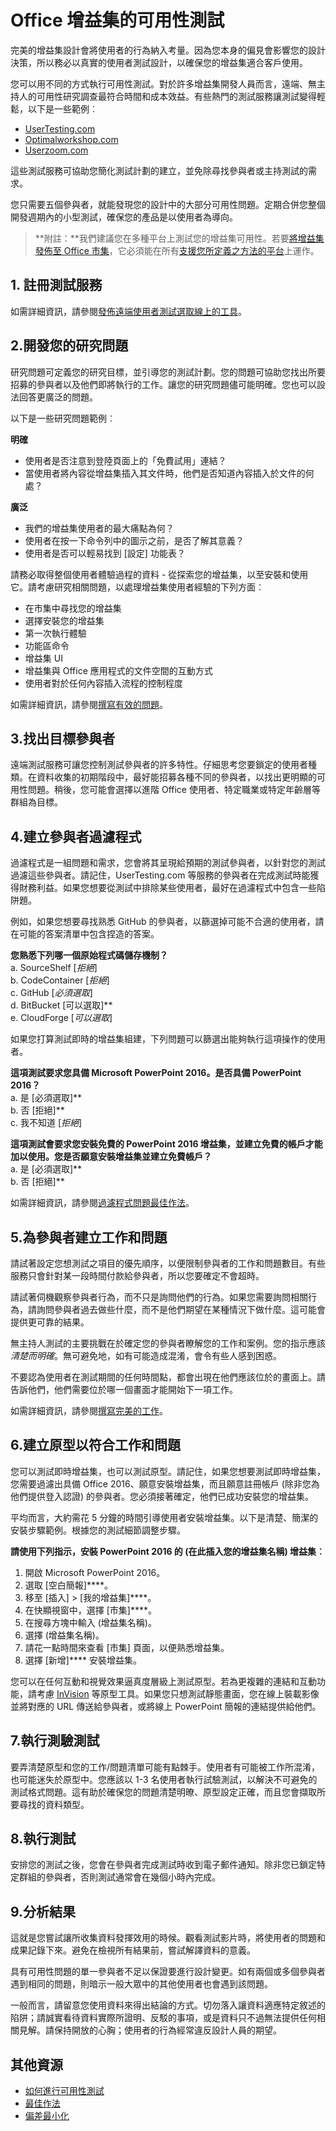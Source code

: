 # <a name="usability-testing-for-office-add-ins"></a>Office 增益集的可用性測試

完美的增益集設計會將使用者的行為納入考量。因為您本身的偏見會影響您的設計決策，所以務必以真實的使用者測試設計，以確保您的增益集適合客戶使用。 

您可以用不同的方式執行可用性測試。對於許多增益集開發人員而言，遠端、無主持人的可用性研究調查最符合時間和成本效益。有些熱門的測試服務讓測試變得輕鬆，以下是一些範例︰ 

 - [UserTesting.com](https://www.UserTesting.com)
 - [Optimalworkshop.com](https://www.Optimalworkshop.com)
 - [Userzoom.com](https://www.Userzoom.com)

這些測試服務可協助您簡化測試計劃的建立，並免除尋找參與者或主持測試的需求。 

您只需要五個參與者，就能發現您的設計中的大部分可用性問題。定期合併您整個開發週期內的小型測試，確保您的產品是以使用者為導向。

> **附註：**我們建議您在多種平台上測試您的增益集可用性。若要[將增益集發佈至 Office 市集](https://msdn.microsoft.com/en-us/library/office/jj220037.aspx)，它必須能在所有[支援您所定義之方法的平台](https://dev.office.com/add-in-availability)上運作。

## <a name="1----sign-up-for-a-testing-service"></a>1.  註冊測試服務

如需詳細資訊，請參閱[發佈遠端使用者測試選取線上的工具](https://www.nngroup.com/articles/unmoderated-user-testing-tools/)。

## <a name="2-develop-your-research-questions"></a>2.開發您的研究問題
 
研究問題可定義您的研究目標，並引導您的測試計劃。您的問題可協助您找出所要招募的參與者以及他們即將執行的工作。讓您的研究問題儘可能明確。您也可以設法回答更廣泛的問題。
 
以下是一些研究問題範例︰
  
 **明確**  

 - 使用者是否注意到登陸頁面上的「免費試用」連結？
 - 當使用者將內容從增益集插入其文件時，他們是否知道內容插入於文件的何處？

**廣泛**  

 - 我們的增益集使用者的最大痛點為何？
 - 使用者在按一下命令列中的圖示之前，是否了解其意義？
 - 使用者是否可以輕易找到 [設定] 功能表？

請務必取得整個使用者體驗過程的資料 - 從探索您的增益集，以至安裝和使用它。請考慮研究相關問題，以處理增益集使用者經驗的下列方面︰
 
 - 在市集中尋找您的增益集
 - 選擇安裝您的增益集
 - 第一次執行體驗
 - 功能區命令
 - 增益集 UI
 - 增益集與 Office 應用程式的文件空間的互動方式
 - 使用者對於任何內容插入流程的控制程度

如需詳細資訊，請參閱[撰寫有效的問題](http://help.usertesting.com/customer/en/portal/articles/2077663-writing-effective-questions)。
 
## <a name="3-identify-participants-to-target"></a>3.找出目標參與者
 
遠端測試服務可讓您控制測試參與者的許多特性。仔細思考您要鎖定的使用者種類。在資料收集的初期階段中，最好能招募各種不同的參與者，以找出更明顯的可用性問題。稍後，您可能會選擇以進階 Office 使用者、特定職業或特定年齡層等群組為目標。
 
## <a name="4-create-the-participant-screener"></a>4.建立參與者過濾程式
 
過濾程式是一組問題和需求，您會將其呈現給預期的測試參與者，以針對您的測試過濾這些參與者。請記住，UserTesting.com 等服務的參與者在完成測試時能獲得財務利益。如果您想要從測試中排除某些使用者，最好在過濾程式中包含一些陷阱題。 
 
例如，如果您想要尋找熟悉 GitHub 的參與者，以篩選掉可能不合適的使用者，請在可能的答案清單中包含捏造的答案。

**您熟悉下列哪一個原始程式碼儲存機制？**  
 a.  SourceShelf  [*拒絕*]  
 b.  CodeContainer  [*拒絕*]  
 c.  GitHub  [*必須選取*]  
 d.  BitBucket  [可以選取]**  
 e.  CloudForge  [*可以選取*]  


如果您打算測試即時的增益集組建，下列問題可以篩選出能夠執行這項操作的使用者。 

   **這項測試要求您具備 Microsoft PowerPoint 2016。是否具備 PowerPoint 2016？**  
   a.  是 [必須選取]**  
   b.  否 [拒絕]**  
   c.  我不知道 [*拒絕*]  

   **這項測試會要求您安裝免費的 PowerPoint 2016 增益集，並建立免費的帳戶才能加以使用。您是否願意安裝增益集並建立免費帳戶？**  
    a.  是 [必須選取]**  
    b.  否 [拒絕]**  

如需詳細資訊，請參閱[過濾程式問題最佳作法](http://help.usertesting.com/customer/en/portal/articles/2077835-screener-question-best-practices)。
 
## <a name="5-create-tasks-and-questions-for-participants"></a>5.為參與者建立工作和問題
 
請試著設定您想測試之項目的優先順序，以便限制參與者的工作和問題數目。有些服務只會針對某一段時間付款給參與者，所以您要確定不會超時。

請試著伺機觀察參與者行為，而不只是詢問他們的行為。如果您需要詢問相關行為，請詢問參與者過去做些什麼，而不是他們期望在某種情況下做什麼。這可能會提供更可靠的結果。
 
無主持人測試的主要挑戰在於確定您的參與者瞭解您的工作和案例。您的指示應該*清楚而明確*。無可避免地，如有可能造成混淆，會令有些人感到困惑。 

不要認為使用者在測試期間的任何時間點，都會出現在他們應該位於的畫面上。請告訴他們，他們需要位於哪一個畫面才能開始下一項工作。 

如需詳細資訊，請參閱[撰寫完美的工作](http://help.usertesting.com/customer/en/portal/articles/2077824-writing-great-tasks)。

## <a name="6-create-a-prototype-to-match-the-tasks-and-questions"></a>6.建立原型以符合工作和問題
 
您可以測試即時增益集，也可以測試原型。請記住，如果您想要測試即時增益集，您需要過濾出具備 Office 2016、願意安裝增益集，而且願意註冊帳戶 (除非您為他們提供登入認證) 的參與者。您必須接著確定，他們已成功安裝您的增益集。 

平均而言，大約需花 5 分鐘的時間引導使用者安裝增益集。以下是清楚、簡潔的安裝步驟範例。根據您的測試細節調整步驟。

**請使用下列指示，安裝 PowerPoint 2016 的 (在此插入您的增益集名稱) 增益集︰** 

1. 開啟 Microsoft PowerPoint 2016。
2. 選取 [空白簡報]****。
3. 移至 [插入] > [我的增益集]****。
5. 在快顯視窗中，選擇 [市集]****。
6. 在搜尋方塊中輸入 (增益集名稱)。
7. 選擇 (增益集名稱)。
8. 請花一點時間來查看 [市集] 頁面，以便熟悉增益集。
9. 選擇 [新增]**** 安裝增益集。

您可以在任何互動和視覺效果逼真度層級上測試原型。若為更複雜的連結和互動功能，請考慮 [InVision](https://www.invisionapp.com) 等原型工具。如果您只想測試靜態畫面，您在線上裝載影像並將對應的 URL 傳送給參與者，或將線上 PowerPoint 簡報的連結提供給他們。 

## <a name="7-run-a-pilot-test"></a>7.執行測驗測試

要弄清楚原型和您的工作/問題清單可能有點棘手。使用者有可能被工作所混淆，也可能迷失於原型中。您應該以 1-3 名使用者執行試驗測試，以解決不可避免的測試格式問題。這有助於確保您的問題清楚明暸、原型設定正確，而且您會擷取所要尋找的資料類型。

## <a name="8-run-the-test"></a>8.執行測試

安排您的測試之後，您會在參與者完成測試時收到電子郵件通知。除非您已鎖定特定群組的參與者，否則測試通常會在幾個小時內完成。

## <a name="9-analyze-results"></a>9.分析結果

這就是您嘗試讓所收集資料發揮效用的時候。觀看測試影片時，將使用者的問題和成果記錄下來。避免在檢視所有結果前，嘗試解譯資料的意義。 

具有可用性問題的單一參與者不足以保證要進行設計變更。如有兩個或多個參與者遇到相同的問題，則暗示一般大眾中的其他使用者也會遇到該問題。

一般而言，請留意您使用資料來得出結論的方式。切勿落入讓資料適應特定敘述的陷阱；請誠實看待資料實際所證明、反駁的事項，或是資料只不過無法提供任何相關見解。請保持開放的心胸；使用者的行為經常違反設計人員的期望。
 

## <a name="additional-resources"></a>其他資源
 
 - [如何進行可用性測試](http://whatpixel.com/howto-conduct-usability-testing/)  
 - [最佳作法](http://help.usertesting.com/customer/en/portal/articles/1680726-best-practices)  
 - [偏差最小化](http://downloads.usertesting.com/white_papers/TipSheet_MinimizingBias.pdf)  
